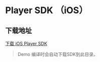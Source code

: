 # Player SDK （iOS）

## 下载地址
 
 
[下载 iOS Player SDK](https://liteavsdk-1252463788.cos.ap-guangzhou.myqcloud.com/TXLiteAVSDK_Player_iOS_latest.zip)

> Demo 编译时会自动下载SDK到此目录。

